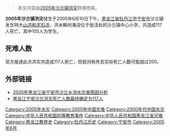 > 本文内容由[2005年沙兰镇洪灾](https://zh.wikipedia.org/wiki/2005年沙兰镇洪灾)转换而来。


**2005年沙兰镇洪灾**發生于2005年6月10日下午，[黑龙江省](../Page/黑龙江省.md "wikilink")[牡丹江市](../Page/牡丹江市.md "wikilink")[宁安市](../Page/宁安市.md "wikilink")沙兰镇发生特大[山洪和](https://zh.wikipedia.org/wiki/山洪 "wikilink")[泥石流](../Page/泥石流.md "wikilink")，洪水瞬间淹没位于低洼处的沙兰镇中心小学，共造成117人死亡，其中105人为学生。

## 死难人数

官方报道此次洪灾共造成117人死亡，但民间有传言实际死亡人数可能超过200。

## 外部链接

  - [2005年黑龙江省宁安市沙兰乡洪水灾害原因分析](http://www.guancha.org/magazine/ArtShow.asp?ID=35519)
  - [黑龙江宁安沙兰洪灾死亡人数最终确定为117人](http://news.sohu.com/20050621/n226025229.shtml)

[Category:2005年水灾](https://zh.wikipedia.org/wiki/Category:2005年水灾 "wikilink") [Category:2005年中国灾难](https://zh.wikipedia.org/wiki/Category:2005年中国灾难 "wikilink") [Category:2000年代中国水灾](https://zh.wikipedia.org/wiki/Category:2000年代中国水灾 "wikilink") [Category:中华人民共和国初等教育事件](https://zh.wikipedia.org/wiki/Category:中华人民共和国初等教育事件 "wikilink") [Category:中华人民共和国黑龙江省灾难](https://zh.wikipedia.org/wiki/Category:中华人民共和国黑龙江省灾难 "wikilink") [Category:黑龙江教育史](https://zh.wikipedia.org/wiki/Category:黑龙江教育史 "wikilink") [Category:牡丹江历史](https://zh.wikipedia.org/wiki/Category:牡丹江历史 "wikilink") [Category:宁安市](https://zh.wikipedia.org/wiki/Category:宁安市 "wikilink") [Category:2005年6月](https://zh.wikipedia.org/wiki/Category:2005年6月 "wikilink")